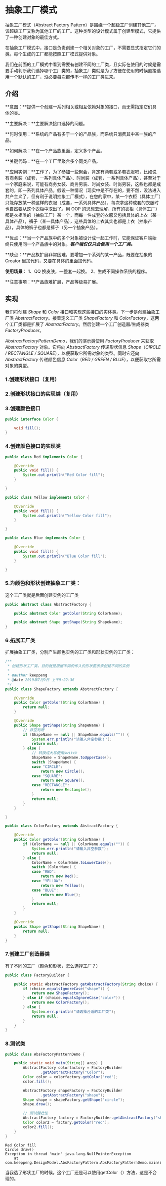 # 抽象工厂模式

抽象工厂模式（Abstract Factory Pattern）是围绕一个超级工厂创建其他工厂。该超级工厂又称为其他工厂的工厂。这种类型的设计模式属于创建型模式，它提供了一种创建对象的最佳方式。

在抽象工厂模式中，接口是负责创建一个相关对象的工厂，不需要显式指定它们的类。每个生成的工厂都能按照工厂模式提供对象。

我们在前面的工厂模式中看到需要有创建不同的工厂类，且实际在使用的时候是需要手动判断我们选择哪个工厂类的，抽象工厂类就是为了方便在使用的时候直接选用一个默认的工厂，没必要每次都传不一样的工厂类进来。

## 介绍

**意图：**提供一个创建一系列相关或相互依赖对象的接口，而无需指定它们具体的类。

**主要解决：**主要解决接口选择的问题。

**何时使用：**系统的产品有多于一个的产品族，而系统只消费其中某一族的产品。

**如何解决：**在一个产品族里面，定义多个产品。

**关键代码：**在一个工厂里聚合多个同类产品。

**应用实例：**工作了，为了参加一些聚会，肯定有两套或多套衣服吧，比如说有商务装（成套，一系列具体产品）、时尚装（成套，一系列具体产品），甚至对于一个家庭来说，可能有商务女装、商务男装、时尚女装、时尚男装，这些也都是成套的，即一系列具体产品。假设一种情况（现实中是不存在的，要不然，没法进入共产主义了，但有利于说明抽象工厂模式），在您的家中，某一个衣柜（具体工厂）只能存放某一种这样的衣服（成套，一系列具体产品），每次拿这种成套的衣服时也自然要从这个衣柜中取出了。用 OOP 的思想去理解，所有的衣柜（具体工厂）都是衣柜类的（抽象工厂）某一个，而每一件成套的衣服又包括具体的上衣（某一具体产品），裤子（某一具体产品），这些具体的上衣其实也都是上衣（抽象产品），具体的裤子也都是裤子（另一个抽象产品）。

**优点：**当一个产品族中的多个对象被设计成一起工作时，它能保证客户端始终只使用同一个产品族中的对象。***客户端仅仅只会使用一个工厂类。***

**缺点：**产品族扩展非常困难，要增加一个系列的某一产品，既要在抽象的 Creator 里加代码，又要在具体的里面加代码。

**使用场景：** 1、QQ 换皮肤，一整套一起换。 2、生成不同操作系统的程序。

**注意事项：**产品族难扩展，产品等级易扩展。

## 实现

我们将创建 *Shape* 和 *Color* 接口和实现这些接口的实体类。下一步是创建抽象工厂类 *AbstractFactory*。接着定义工厂类 *ShapeFactory* 和 *ColorFactory*，这两个工厂类都是扩展了 *AbstractFactory*。然后创建一个工厂创造器/生成器类 *FactoryProducer*。

*AbstractFactoryPatternDemo*，我们的演示类使用 *FactoryProducer* 来获取 *AbstractFactory* 对象。它将向 *AbstractFactory* 传递形状信息 *Shape*（*CIRCLE / RECTANGLE / SQUARE*），以便获取它所需对象的类型。同时它还向 *AbstractFactory* 传递颜色信息 *Color*（*RED / GREEN / BLUE*），以便获取它所需对象的类型。

### 1.创建形状接口（复用）

### 2.创建形状接口的实现类（复用）

### 3.创建颜色接口

```java
public interface Color {

	void fill();
}
```

### 4.创建颜色接口的实现类

```java
public class Red implements Color {

	@Override
	public void fill() {
		System.out.println("Red Color fill");
	}

}
```

```java
public class Yellow implements Color {

	@Override
	public void fill() {
		System.out.println("Yellow Color fill");
	}

}
```

```java
public class Blue implements Color {

	@Override
	public void fill() {
		System.out.println("Blue Color fill");
	}

}
```

### 5.为颜色和形状创建抽象工厂类：

这个工厂类就是后面创建实例的工厂类

```java
public abstract class AbstractFactory {

	public abstract Color getColor(String ColorName);

	public abstract Shape getShape(String ShapeName);
}
```

### 6.拓展工厂类

扩展抽象工厂类，分别产生颜色实例的工厂类和形状实例的工厂类：

```java
/**
 * 创建形状工厂类，目的就是根据不同的传入的形状要求来创建不同的实例
 * 
 * @author keeppeng
 * @date 2019年7月9日 上午9:22:36
 */
public class ShapeFactory extends AbstractFactory {

	@Override
	public Color getColor(String ColorName) {
		return null;
	}

	@Override
	public Shape getShape(String ShapeName) {
		// 非空判断
		if (ShapeName == null || ShapeName.equals("")) {
			System.err.println("请输入非空参数！");
			return null;
		} else {
			// 转换成大写使用switch
			ShapeName = ShapeName.toUpperCase();
			switch (ShapeName) {
			case "CIRCLE":
				return new Circle();
			case "SQUARE":
				return new Square();
			case "RECTANGLE":
				return new Rectangle();
			}
			return null;
		}
	}

}
```

```java
public class ColorFactory extends AbstractFactory {

	@Override
	public Color getColor(String ColorName) {
		if (ColorName == null || ColorName.equals("")) {
			System.err.println("请输入非空参数");
			return null;
		} else {
			ColorName = ColorName.toLowerCase();
			switch (ColorName) {
			case "RED":
				return new Red();
			case "YELLOW":
				return new Yellow();
			case "BLUE":
				return new Blue();
			}
			return null;
		}
	}

	@Override
	public Shape getShape(String ShapeName) {
		return null;
	}
}
```

### 7.创建工厂创造器类

有了不同的工厂（颜色和形状，怎么选择工厂？）

```java
public class FactoryBuilder {

	public static AbstractFactory getAbstractFactory(String choice) {
		if (choice.equalsIgnoreCase("shape")) {
			return new ShapeFactory();
		} else if (choice.equalsIgnoreCase("color")) {
			return new ColorFactory();
		} else {
			System.err.println("请选择合适的工厂类");
			return null;
		}
	}
}
```

### 8.测试类

```java
public class AbsFactoryPatternDemo {

	public static void main(String[] args) {
		AbstractFactory colorfactory = FactoryBuilder
				.getAbstractFactory("Color");
		Color color = colorfactory.getColor("red");
		color.fill();

		AbstractFactory shapeFactory = FactoryBuilder
				.getAbstractFactory("shape");
		Shape shape = shapeFactory.getShape("circle");
		shape.draw();

		// 测试健壮性
		AbstractFactory factory = FactoryBuilder.getAbstractFactory("shape");
		Color color2 = factory.getColor("red");
		color2.fill();
	}
}
```

```
Red Color fill
Circle draw()
Exception in thread "main" java.lang.NullPointerException
	at com.keeppeng.DesignModel.AbsFactoryPattern.AbsFactoryPatternDemo.main(AbsFactoryPatternDemo.java:21)

```

当我选了形状工厂的时候，这个工厂还是可以使用getColor（）方法，这是不合理的。

